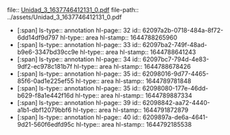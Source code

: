 file:: [Unidad_3_1637746412131_0.pdf](../assets/Unidad_3_1637746412131_0.pdf)
file-path:: ../assets/Unidad_3_1637746412131_0.pdf

- [:span]
  ls-type:: annotation
  hl-page:: 32
  id:: 62097a2b-0718-484a-8f72-6dd14df9d797
  hl-type:: area
  hl-stamp:: 1644788265960
- [:span]
  ls-type:: annotation
  hl-page:: 33
  id:: 62097ba2-749f-48ad-b9e6-3347bd39cc9e
  hl-type:: area
  hl-stamp:: 1644788641243
- [:span]
  ls-type:: annotation
  hl-page:: 34
  id:: 62097bc7-794d-4e83-9df2-ec978c181b7f
  hl-type:: area
  hl-stamp:: 1644788678426
- [:span]
  ls-type:: annotation
  hl-page:: 35
  id:: 62098016-9d77-4465-85f6-0ad1e225ef55
  hl-type:: area
  hl-stamp:: 1644789781848
- [:span]
  ls-type:: annotation
  hl-page:: 35
  id:: 62098080-177e-46dd-b629-f8a1e442f16d
  hl-type:: area
  hl-stamp:: 1644789887334
- [:span]
  ls-type:: annotation
  hl-page:: 39
  id:: 62098842-aa72-4440-a1b1-dbf12079bbf6
  hl-type:: area
  hl-stamp:: 1644791872879
- [:span]
  ls-type:: annotation
  hl-page:: 40
  id:: 6209897a-de6a-4641-9d21-560f6edfd95c
  hl-type:: area
  hl-stamp:: 1644792185538